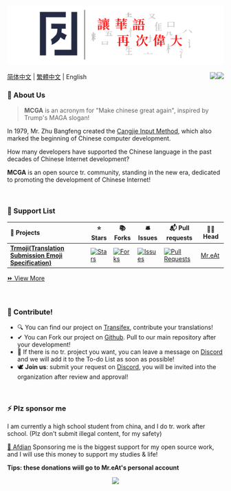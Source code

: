 ![Slogan-閥體](https://raw.githubusercontent.com/MCGA1976/.github/main/img/Slogan-閥體.png)

[简体中文](https://github.com/MCGA1976/.github/blob/main/profile/README.md) | [繁體中文](https://github.com/MCGA1976/.github/blob/main/profile/README_zh_Hant.md) | English
<a href="https://discord.com/channels/1223212822679392276" target="_blank"><img src="https://img.shields.io/badge/Discord-0077B5?style=for-the-badge&logo=Discord&logoColor=white" align = "right"/></a>
<a href="https://explore.transifex.com" target="_blank"><img src="https://img.shields.io/badge/transifex-%23FFFFFF.svg?style=for-the-badge&logo=transifex&logoColor=blue" align = "right"/></a>


### 👋 About Us

> **MCGA** is an acronym for "Make chinese great again", inspired by Trump's MAGA slogan!

In 1979, Mr. Zhu Bangfeng created the [Cangjie Input Method](https://zh.wikipedia.org/wiki/倉頡輸入法), which also marked the beginning of Chinese computer development.

How many developers have supported the Chinese language in the past decades of Chinese Internet development?

**MCGA** is an open source tr. community, standing in the new era, dedicated to promoting the development of Chinese Internet!

<br />

### 🧩 Support List

| **🎁 Projects**                                               | **⭐ Stars**                                                  | **📚 Forks**                                                  | **🛎 Issues**                                                 | **📬 Pull requests**                                          | **🐱‍👤 Head**                          |
| :----------------------------------------------------------- | ------------------------------------------------------------ | ------------------------------------------------------------ | ------------------------------------------------------------ | ------------------------------------------------------------ | ------------------------------------ |
| [**Trmoji(Translation Submission Emoji Specification)**](https://github.com/MCGA1976/trmoji) | [![Stars](https://camo.githubusercontent.com/68b85271e62dcf1f13ece786638070f662e6f4ec70d29487ceb1eb62d5192bcb/68747470733a2f2f696d672e736869656c64732e696f2f6769746875622f73746172732f4d434741313937362f74726d6f6a693f7374796c653d3d666c61742d737175617265266c6162656c436f6c6f723d333433623431)](https://camo.githubusercontent.com/68b85271e62dcf1f13ece786638070f662e6f4ec70d29487ceb1eb62d5192bcb/68747470733a2f2f696d672e736869656c64732e696f2f6769746875622f73746172732f4d434741313937362f74726d6f6a693f7374796c653d3d666c61742d737175617265266c6162656c436f6c6f723d333433623431) | [![Forks](https://camo.githubusercontent.com/973be5eca6fa310fe8435334dec7245eda355215e6985caa1a3cbccb7ae0a4df/68747470733a2f2f696d672e736869656c64732e696f2f6769746875622f666f726b732f4d434741313937362f74726d6f6a693f7374796c653d3d666c61742d737175617265266c6162656c436f6c6f723d333433623431)](https://camo.githubusercontent.com/973be5eca6fa310fe8435334dec7245eda355215e6985caa1a3cbccb7ae0a4df/68747470733a2f2f696d672e736869656c64732e696f2f6769746875622f666f726b732f4d434741313937362f74726d6f6a693f7374796c653d3d666c61742d737175617265266c6162656c436f6c6f723d333433623431) | [![Issues](https://camo.githubusercontent.com/b6661e5f5d72dac04919967ba2695bc4f391f4f01d7f9688cbd1c9be171c7980/68747470733a2f2f696d672e736869656c64732e696f2f6769746875622f6973737565732f4d434741313937362f74726d6f6a693f7374796c653d3d666c61742d737175617265266c6162656c436f6c6f723d333433623431)](https://camo.githubusercontent.com/b6661e5f5d72dac04919967ba2695bc4f391f4f01d7f9688cbd1c9be171c7980/68747470733a2f2f696d672e736869656c64732e696f2f6769746875622f6973737565732f4d434741313937362f74726d6f6a693f7374796c653d3d666c61742d737175617265266c6162656c436f6c6f723d333433623431) | [![Pull Requests](https://camo.githubusercontent.com/5c81ba69d7dd588f664a8a68741f475d930dc903865fde4c1381e97a1728c334/68747470733a2f2f696d672e736869656c64732e696f2f6769746875622f6973737565732d70722f4d434741313937362f74726d6f6a693f7374796c653d3d666c61742d737175617265266c6162656c436f6c6f723d333433623431)](https://camo.githubusercontent.com/5c81ba69d7dd588f664a8a68741f475d930dc903865fde4c1381e97a1728c334/68747470733a2f2f696d672e736869656c64732e696f2f6769746875622f6973737565732d70722f4d434741313937362f74726d6f6a693f7374796c653d3d666c61742d737175617265266c6162656c436f6c6f723d333433623431) | [Mr.eAt](https://github.com/MreAtKC) |

[⏩ View More](https://github.com/MCGA1976/.github/blob/main/Project%20List.md)

<br />

### 💏 Contribute!

- 🔍 You can find our project on [Transifex](https://explore.transifex.com), contribute your translations!
- ✔ You can Fork our project on [Github](https://github.com/MCGA1976). Pull to our main repository after your development!
- 🤯 If there is no tr. project you want, you can leave a message on [Discord](https://discord.com/channels/1223212822679392276) and we will add it to the To-do List as soon as possible!
- 🕊 **Join us**: submit your request on [Discord](https://discord.com/channels/1223212822679392276), you will be invited into the organization after review and approval!

<br />

### ⚡ Plz sponsor me

I am currently a high school student from china, and I do tr. work after school. (Plz don't submit illegal content, for my safety)

[🙏 Afdian](https://afdian.net/@MreAt) Sponsoring me is the biggest support for my open source work, and I will use this money to support my studies & life! 

**Tips: these donations wiill go to Mr.eAt's personal account**

<p align="center">
  <img src="https://count.getloli.com/get/@MCGA1976">
</p>


